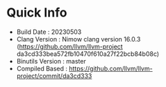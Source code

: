 # Quick Info
* Build Date : 20230503
* Clang Version : Nimow clang version 16.0.3 (https://github.com/llvm/llvm-project da3cd333bea572fb10470f610a27f22bcb84b08c)
* Binutils Version : master
* Compiled Based : https://github.com/llvm/llvm-project/commit/da3cd333

